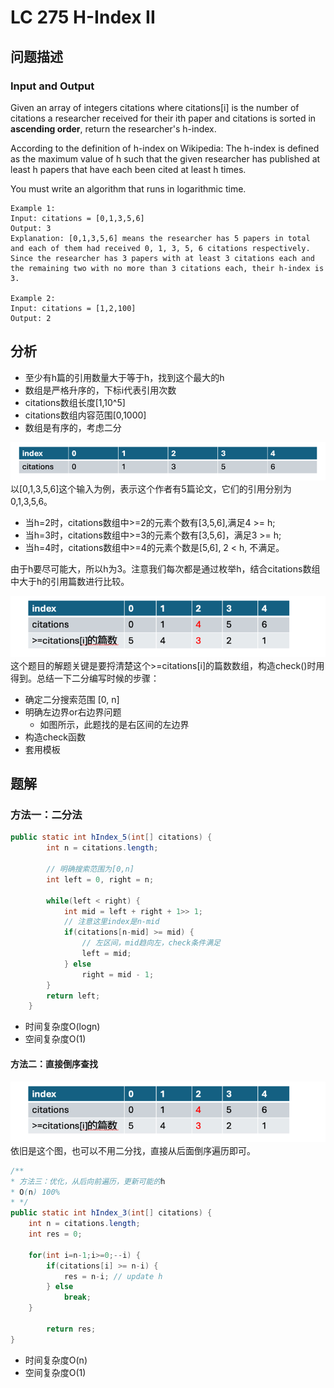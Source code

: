 # LC 275 H-Index II

## 问题描述

### Input and Output
Given an array of integers citations where citations[i] is the number of citations a researcher received for their ith paper and citations is sorted in **ascending order**, return the researcher's h-index.

According to the definition of h-index on Wikipedia: The h-index is defined as the maximum value of h such that the given researcher has published at least h papers that have each been cited at least h times.

You must write an algorithm that runs in logarithmic time.

```text
Example 1:
Input: citations = [0,1,3,5,6]
Output: 3
Explanation: [0,1,3,5,6] means the researcher has 5 papers in total and each of them had received 0, 1, 3, 5, 6 citations respectively.
Since the researcher has 3 papers with at least 3 citations each and the remaining two with no more than 3 citations each, their h-index is 3.

Example 2:
Input: citations = [1,2,100]
Output: 2
```

## 分析
- 至少有h篇的引用数量大于等于h，找到这个最大的h
- 数组是严格升序的，下标i代表引用次数
- citations数组长度[1,10^5]
- citations数组内容范围[0,1000]
- 数组是有序的，考虑二分

![img_3.png](img/img_3.png)
以[0,1,3,5,6]这个输入为例，表示这个作者有5篇论文，它们的引用分别为0,1,3,5,6。
- 当h=2时，citations数组中>=2的元素个数有[3,5,6],满足4 >= h;
- 当h=3时，citations数组中>=3的元素个数有[3,5,6]，满足3 >= h;
- 当h=4时，citations数组中>=4的元素个数是[5,6], 2 < h, 不满足。

由于h要尽可能大，所以h为3。注意我们每次都是通过枚举h，结合citations数组中大于h的引用篇数进行比较。

![img_4.png](img/img_4.png)
这个题目的解题关键是要捋清楚这个>=citations[i]的篇数数组，构造check()时用得到。总结一下二分编写时候的步骤：
- 确定二分搜索范围 [0, n]
- 明确左边界or右边界问题
  - 如图所示，此题找的是右区间的左边界
- 构造check函数
- 套用模板

## 题解
### 方法一：二分法
```java
public static int hIndex_5(int[] citations) {
        int n = citations.length;

        // 明确搜索范围为[0,n]
        int left = 0, right = n;

        while(left < right) {
            int mid = left + right + 1>> 1;
            // 注意这里index是n-mid
            if(citations[n-mid] >= mid) {
                // 左区间，mid趋向左，check条件满足
                left = mid;
            } else
                right = mid - 1;
        }
        return left;
    }
```
- 时间复杂度O(logn)
- 空间复杂度O(1)

#### 方法二：直接倒序查找
![img_4.png](img/img_4.png)
依旧是这个图，也可以不用二分找，直接从后面倒序遍历即可。
```java
/**
* 方法三：优化，从后向前遍历，更新可能的h
* O(n) 100%
* */
public static int hIndex_3(int[] citations) {
    int n = citations.length;
    int res = 0;
        
    for(int i=n-1;i>=0;--i) {
        if(citations[i] >= n-i) {
            res = n-i; // update h
        } else
            break;
    }

        return res;
}
```
- 时间复杂度O(n)
- 空间复杂度O(1)